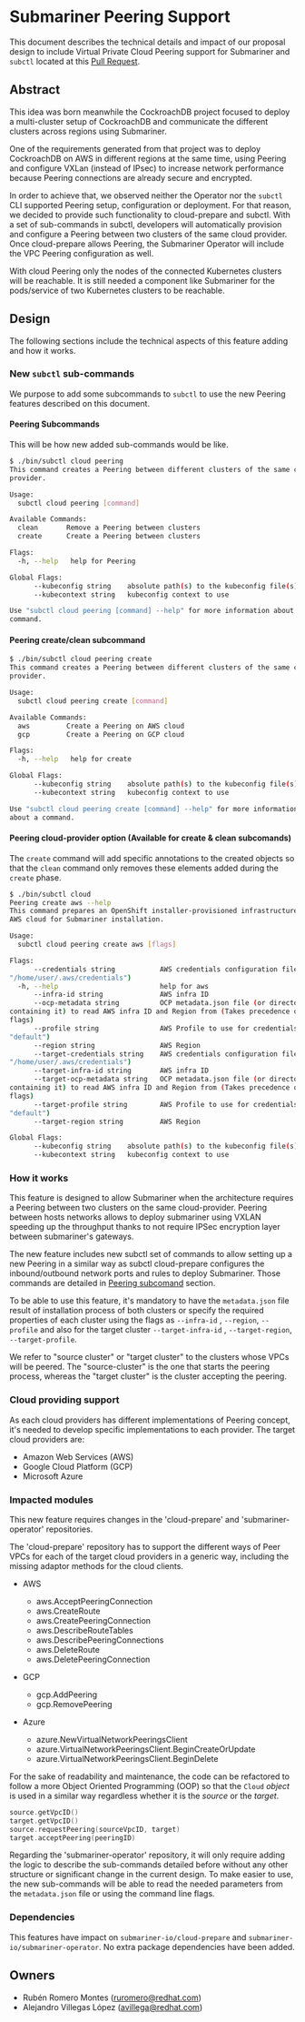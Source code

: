# Submariner Peering Support

This document describes the technical details and impact of our proposal design
to include Virtual Private Cloud Peering support for Submariner and
`subctl` located at this [Pull Request](https://github.com/submariner-io/cloud-prepare/pull/190).

## Abstract

This idea was born meanwhile the CockroachDB project focused to deploy a
multi-cluster setup of CockroachDB and communicate the different clusters across
regions using Submariner.

One of the requirements generated from that project was to deploy CockroachDB on
AWS in different regions at the same time, using Peering and configure VXLan
(instead of IPsec) to increase network performance because Peering
connections are already secure and encrypted.

In order to achieve that, we observed neither the Operator nor the `subctl` CLI
supported Peering setup, configuration or deployment. For that reason, we
decided to provide such functionality to cloud-prepare and subctl.  With a set
of sub-commands in subctl, developers will automatically provision and configure
a Peering between two clusters of the same cloud provider. Once
cloud-prepare allows Peering, the Submariner Operator will include the VPC
Peering configuration as well.

With cloud Peering only the nodes of the connected Kubernetes clusters will be
reachable. It is still needed a component like Submariner for the pods/service of
two Kubernetes clusters to be reachable.

## Design

The following sections include the technical aspects of this feature adding and
how it works.

### New `subctl` sub-commands

We purpose to add some subcommands to `subctl` to use the new Peering
features described on this document.

#### Peering Subcommands

This will be how new added sub-commands would be like.

```bash
$ ./bin/subctl cloud peering
This command creates a Peering between different clusters of the same cloud
provider.

Usage:
  subctl cloud peering [command]

Available Commands:
  clean       Remove a Peering between clusters
  create      Create a Peering between clusters

Flags:
  -h, --help   help for Peering

Global Flags:
      --kubeconfig string    absolute path(s) to the kubeconfig file(s)
      --kubecontext string   kubeconfig context to use

Use "subctl cloud peering [command] --help" for more information about a
command.
```

#### Peering create/clean subcommand

```bash
$ ./bin/subctl cloud peering create
This command creates a Peering between different clusters of the same cloud
provider.

Usage:
  subctl cloud peering create [command]

Available Commands:
  aws         Create a Peering on AWS cloud
  gcp         Create a Peering on GCP cloud

Flags:
  -h, --help   help for create

Global Flags:
      --kubeconfig string    absolute path(s) to the kubeconfig file(s)
      --kubecontext string   kubeconfig context to use

Use "subctl cloud peering create [command] --help" for more information
about a command.
```

#### Peering cloud-provider option (Available for create & clean subcomands)

The `create` command will add specific annotations to the created objects so that
the `clean` command only removes these elements added during the `create` phase.

```bash
$ ./bin/subctl cloud
Peering create aws --help
This command prepares an OpenShift installer-provisioned infrastructure (IPI) on
AWS cloud for Submariner installation.

Usage:
  subctl cloud peering create aws [flags]

Flags:
      --credentials string           AWS credentials configuration file (default
"/home/user/.aws/credentials")
  -h, --help                         help for aws
      --infra-id string              AWS infra ID
      --ocp-metadata string          OCP metadata.json file (or directory
containing it) to read AWS infra ID and Region from (Takes precedence over the
flags)
      --profile string               AWS Profile to use for credentials (default
"default")
      --region string                AWS Region
      --target-credentials string    AWS credentials configuration file (default
"/home/user/.aws/credentials")
      --target-infra-id string       AWS infra ID
      --target-ocp-metadata string   OCP metadata.json file (or directory
containing it) to read AWS infra ID and Region from (Takes precedence over the
flags)
      --target-profile string        AWS Profile to use for credentials (default
"default")
      --target-region string         AWS Region

Global Flags:
      --kubeconfig string    absolute path(s) to the kubeconfig file(s)
      --kubecontext string   kubeconfig context to use
```

### How it works

This feature is designed to allow Submariner when the
architecture requires a Peering between two clusters on the same
cloud-provider. Peering between hosts networks allows to deploy submariner
using VXLAN speeding up the throughput thanks to not require IPSec encryption
layer between submariner's gateways.

The new feature includes new subctl set of commands to allow setting up a new
Peering in a similar way as subctl cloud-prepare configures the
inbound/outbound network ports and rules to deploy Submariner.  Those commands
are detailed in [Peering subcomand](#peering-subcomands) section.

To be able to use this feature, it's mandatory to have the `metadata.json` file
result of installation process of both clusters or specify the required properties
of each cluster using the flags as `--infra-id` , `--region`, `--profile` and
also for the target cluster `--target-infra-id` , `--target-region`, `--target-profile`.

We refer to "source cluster" or "target cluster" to the clusters whose VPCs will
be peered. The "source-cluster" is the one that starts the peering
process, whereas the "target cluster" is the cluster accepting the peering.

### Cloud providing support

As each cloud providers has different implementations of Peering concept,
it's needed to develop specific implementations to each provider. The target
cloud providers are:

* Amazon Web Services (AWS)
* Google Cloud Platform (GCP)
* Microsoft Azure

### Impacted modules

This new feature requires changes in the 'cloud-prepare' and
'submariner-operator' repositories.

The 'cloud-prepare' repository has to support the different ways of Peer VPCs
for each of the target cloud providers in a generic way, including the missing
adaptor methods for the cloud clients.

* AWS
  * aws.AcceptPeeringConnection
  * aws.CreateRoute
  * aws.CreatePeeringConnection
  * aws.DescribeRouteTables
  * aws.DescribePeeringConnections
  * aws.DeleteRoute
  * aws.DeletePeeringConnection

* GCP
  * gcp.AddPeering
  * gcp.RemovePeering

* Azure
  * azure.NewVirtualNetworkPeeringsClient
  * azure.VirtualNetworkPeeringsClient.BeginCreateOrUpdate
  * azure.VirtualNetworkPeeringsClient.BeginDelete

For the sake of readability and maintenance, the code can be refactored to follow a
more Object Oriented Programming (OOP) so that the `Cloud` *object* is used
in a similar way regardless whether it is the *source* or the *target*.

```go
source.getVpcID()
target.getVpcID()
source.requestPeering(sourceVpcID, target)
target.acceptPeering(peeringID)
```

Regarding the 'submariner-operator' repository, it will only require adding the logic
to describe the sub-commands detailed before without any other structure or
significant change in the current design. To make easier to use, the new
sub-commands will be able to read the needed parameters from the `metadata.json`
file or using the command line flags.

### Dependencies

This features have impact on `submariner-io/cloud-prepare` and
`submariner-io/submariner-operator`. No extra package dependencies have been
added.

## Owners

* Rubén Romero Montes (ruromero@redhat.com)
* Alejandro Villegas López (avillega@redhat.com)
